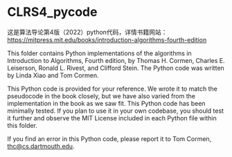 # CLRS4_pycode
这是算法导论第4版（2022）python代码，详情书籍网站：https://mitpress.mit.edu/books/introduction-algorithms-fourth-edition

This folder contains Python implementations of the algorithms in
Introduction to Algorithms, Fourth edition, by Thomas H. Cormen,
Charles E. Leiserson, Ronald L. Rivest, and Clifford Stein.  The
Python code was written by Linda Xiao and Tom Cormen.

This Python code is provided for your reference.  We wrote it to match
the pseudocode in the book closely, but we have also varied from the
implementation in the book as we saw fit.  This Python code has been
minimally tested.  If you plan to use it in your own codebase, you
should test it further and observe the MIT License included in each
Python file within this folder.

If you find an error in this Python code, please report it to
Tom Cormen, thc@cs.dartmouth.edu.
